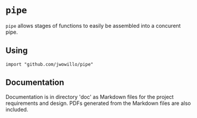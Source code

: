 # `pipe`

`pipe` allows stages of functions to easily be assembled into a concurent pipe.

## Using

`import "github.com/jwowillo/pipe"`

## Documentation

Documentation is in directory 'doc' as Markdown files for the project
requirements and design. PDFs generated from the Markdown files are also
included.
